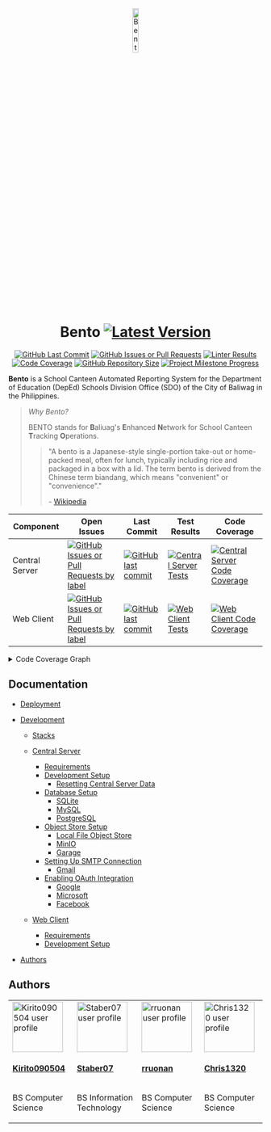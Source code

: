 <div align="center">
    <a href="https://github.com/Chris1320/ProjectSCARS">
        <img src="https://raw.githubusercontent.com/Chris1320/ProjectSCARS/3686d8959946b31114ca8e45afde372896ad672f/WebClient/public/assets/logos/BENTO.svg" alt="Bento Logo" width="15%" height="auto" />
    </a>
    <h1>
        Bento
        <a href="https://github.com/Chris1320/ProjectSCARS/tags">
            <img src="https://img.shields.io/github/v/tag/Chris1320/ProjectSCARS?sort=semver&filter=v*&style=flat&label=&color=0a0a0a" alt="Latest Version" />
        </a>
    </h1>
    <a href="https://github.com/Chris1320/ProjectSCARS/commits"><img src="https://img.shields.io/github/last-commit/Chris1320/ProjectSCARS?label=Last%20Commit&style=flat" alt="GitHub Last Commit" /></a>
    <a href="https://github.com/Chris1320/ProjectSCARS/issues"><img src="https://img.shields.io/github/issues/Chris1320/ProjectSCARS?label=Issues&style=flat" alt="GitHub Issues or Pull Requests" /></a>
    <a href="https://github.com/Chris1320/ProjectSCARS/actions/workflows/lint.yml"><img src="https://img.shields.io/github/actions/workflow/status/Chris1320/ProjectSCARS/lint.yml?flat&label=Codebase%20Style" alt="Linter Results" /></a>
    <a href="https://codecov.io/gh/Chris1320/ProjectSCARS"><img src="https://img.shields.io/codecov/c/github/Chris1320/ProjectSCARS?token=BJWS49M1DI&style=flat&label=Code%20Coverage" alt="Code Coverage" /></a>
    <a href="https://github.com/Chris1320/ProjectSCARS"><img src="https://img.shields.io/github/languages/code-size/Chris1320/ProjectSCARS?label=Repo%20Size&style=flat" alt="GitHub Repository Size" /></a>
    <a href="https://github.com/Chris1320/ProjectSCARS/milestone/2"><img src="https://img.shields.io/github/milestones/progress-percent/Chris1320/ProjectSCARS/2?style=flat&label=Completed&color=orange" alt="Project Milestone Progress" /></a>
</div>

**Bento** is a School Canteen Automated Reporting System for the Department
of Education (DepEd) Schools Division Office (SDO) of the City of Baliwag in
the Philippines.

> _Why Bento?_
>
> BENTO stands for **B**aliuag's **E**nhanced **N**etwork for School Canteen **T**racking **O**perations.
>
> > "A bento is a Japanese-style single-portion take-out or home-packed meal,
> > often for lunch, typically including rice and packaged in a box with a lid.
> > The term bento is derived from the Chinese term biandang, which means
> > "convenient" or "convenience"."
> >
> > \- [Wikipedia](https://en.wikipedia.org/wiki/Bento)

| Component      | Open Issues                                                                                                                                                                                                                                                                                                            | Last Commit                                                                                                                                                                                                                  | Test Results                                                                                                                                                                                                                             | Code Coverage                                                                                                                                                                                                    |
| -------------- | ---------------------------------------------------------------------------------------------------------------------------------------------------------------------------------------------------------------------------------------------------------------------------------------------------------------------- | ---------------------------------------------------------------------------------------------------------------------------------------------------------------------------------------------------------------------------- | ---------------------------------------------------------------------------------------------------------------------------------------------------------------------------------------------------------------------------------------- | ---------------------------------------------------------------------------------------------------------------------------------------------------------------------------------------------------------------- |
| Central Server | [![GitHub Issues or Pull Requests by label](https://img.shields.io/github/issues-raw/Chris1320/ProjectSCARS/scope%20%3E%20central%20server?style=for-the-badge&label=&color=%2300000000)](https://github.com/Chris1320/ProjectSCARS/issues?q=is%3Aissue%20state%3Aopen%20label%3A%22scope%20%3E%20central%20server%22) | [![GitHub last commit](https://img.shields.io/github/last-commit/Chris1320/ProjectSCARS?path=CentralServer&style=for-the-badge&label=&color=%2300000000)](https://github.com/Chris1320/ProjectSCARS/tree/main/CentralServer) | [![Central Server Tests](https://img.shields.io/github/actions/workflow/status/Chris1320/ProjectSCARS/central-server-tests.yml?style=flat&label=)](https://github.com/Chris1320/ProjectSCARS/actions/workflows/central-server-tests.yml) | [![Central Server Code Coverage](https://img.shields.io/codecov/c/github/Chris1320/ProjectSCARS?token=BJWS49M1DI&flag=central-server&label=&style=flat)](https://app.codecov.io/gh/Chris1320/ProjectSCARS/flags) |
| Web Client     | [![GitHub Issues or Pull Requests by label](https://img.shields.io/github/issues-raw/Chris1320/ProjectSCARS/scope%20%3E%20web%20client?style=for-the-badge&label=&color=%2300000000)](https://github.com/Chris1320/ProjectSCARS/issues?q=is%3Aissue%20state%3Aopen%20label%3A%22scope%20%3E%20web%20client%22)         | [![GitHub last commit](https://img.shields.io/github/last-commit/Chris1320/ProjectSCARS?path=WebClient&style=for-the-badge&label=&color=%2300000000)](https://github.com/Chris1320/ProjectSCARS/tree/main/WebClient)         | [![Web Client Tests](https://img.shields.io/github/actions/workflow/status/Chris1320/ProjectSCARS/web-client-tests.yml?style=flat&label=)](https://github.com/Chris1320/ProjectSCARS/actions/workflows/web-client-tests.yml)             | [![Web Client Code Coverage](https://img.shields.io/codecov/c/github/Chris1320/ProjectSCARS?token=BJWS49M1DI&flag=web-client&label=&style=flat)](https://app.codecov.io/gh/Chris1320/ProjectSCARS/flags)         |

<details>
    <summary>Code Coverage Graph</summary>
    <a href="https://codecov.io/gh/Chris1320/ProjectSCARS">
        <img src="https://codecov.io/gh/Chris1320/ProjectSCARS/graphs/sunburst.svg?token=BJWS49M1DI" alt="Code Coverage Graph" />
    </a>
    <p>
        The inner-most circle is the entire project, moving away from the center
        are folders then, finally, a single file. The size and color of each
        slice is representing the number of statements and the coverage,
        respectively.
    </p>
</details>

## Documentation

-   [Deployment](./docs/deployment.md)
-   [Development](./docs/development.md)

    -   [Stacks](./docs/development.md#stacks)
    -   [Central Server](./docs/central-server.md)

        -   [Requirements](./docs/central-server.md#requirements)
        -   [Development Setup](./docs/central-server-development-setup.md)
            -   [Resetting Central Server Data](./docs/central-server-development-setup.md#resetting-central-server-data)
        -   [Database Setup](./docs/central-server-database-setup.md)
            -   [SQLite](./docs/central-server-database-setup.md#central-server-sqlite-database)
            -   [MySQL](./docs/central-server-database-setup.md#central-server-mysql-database)
            -   [PostgreSQL](./docs/central-server-database-setup.md#central-server-postgresql-database)
        -   [Object Store Setup](./docs/central-server-object-store-setup.md)
            -   [Local File Object Store](./docs/central-server-object-store-setup.md#local-file-object-store)
            -   [MinIO](./docs/central-server-object-store-setup.md#minio-s3-compatible-object-store)
            -   [Garage](./docs/central-server-object-store-setup.md#garage-s3-compatible-object-store)
        -   [Setting Up SMTP Connection](./docs/central-server-smtp-connection.md)
            -   [Gmail](./docs/central-server-smtp-connection.md#gmail-smtp-connection)
        -   [Enabling OAuth Integration](./docs/central-server-enabling-open-authentication.md)
            -   [Google](./docs/central-server-enabling-open-authentication.md#google-oauth)
            -   [Microsoft](./docs/central-server-enabling-open-authentication.md#microsoft-oauth)
            -   [Facebook](./docs/central-server-enabling-open-authentication.md#facebook-oauth)

    -   [Web Client](./docs/web-client.md)
        -   [Requirements](./docs/web-client.md#requirements)
        -   [Development Setup](./docs/web-client-development-setup.md)

-   [Authors](#authors)

## Authors

<div align="center">
    <table>
        <tbody>
            <tr>
                <td><a href="https://github.com/Kirito090504"><img src="https://github.com/Kirito090504.png" alt="Kirito090504 user profile" width="100px" height="auto" /></a></td>
                <td><a href="https://github.com/Staber07"><img src="https://github.com/Staber07.png" alt="Staber07 user profile" width="100px" height="auto" /></a></td>
                <td><a href="https://github.com/rruonan"><img src="https://github.com/rruonan.png" alt="rruonan user profile" width="100px" height="auto" /></a></td>
                <td><a href="https://github.com/Chris1320"><img src="https://github.com/Chris1320.png" alt="Chris1320 user profile" width="100px" height="auto" /></a></td>
            </tr>
            <tr>
                <td><p><b><a href="https://github.com/Kirito090504">Kirito090504</a></b></p></td>
                <td><p><b><a href="https://github.com/Staber07">Staber07</a></b></p></td>
                <td><p><b><a href="https://github.com/rruonan">rruonan</a></b></p></td>
                <td><p><b><a href="https://github.com/Chris1320">Chris1320</a></b></p></td>
            </tr>
            <tr>
                <td><p>BS Computer Science</p></td>
                <td><p>BS Information Technology</p></td>
                <td><p>BS Computer Science</p></td>
                <td><p>BS Computer Science</p></td>
            </tr>
        </tbody>
    </table>
</div>
